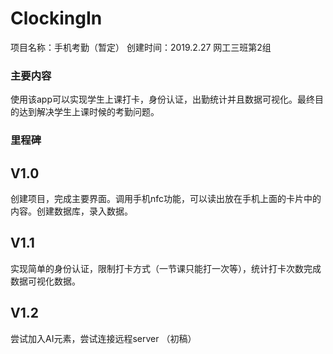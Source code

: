 # ClockingIn
项目名称：手机考勤（暂定）
创建时间：2019.2.27
网工三班第2组

### 主要内容
使用该app可以实现学生上课打卡，身份认证，出勤统计并且数据可视化。最终目的达到解决学生上课时候的考勤问题。
### 里程碑
## V1.0
创建项目，完成主要界面。调用手机nfc功能，可以读出放在手机上面的卡片中的内容。创建数据库，录入数据。
## V1.1
实现简单的身份认证，限制打卡方式（一节课只能打一次等），统计打卡次数完成数据可视化数据。
## V1.2
尝试加入AI元素，尝试连接远程server
（初稿）
